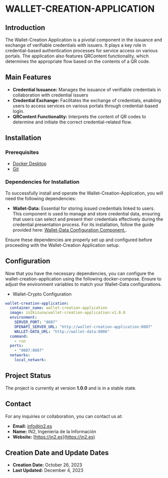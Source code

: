 # WALLET-CREATION-APPLICATION

## Introduction
The Wallet-Creation Application is a pivotal component in the issuance and exchange of verifiable credentials with issuers. It plays a key role in credential-based authentication processes for service access on various portals. The application also features QRContent functionality, which determines the appropriate flow based on the contents of a QR code.

## Main Features
* **Credential Issuance:** Manages the issuance of verifiable credentials in collaboration with credential issuers
* **Credential Exchange:** Facilitates the exchange of credentials, enabling users to access services on various portals through credential-based login.
* **QRContent Functionality:** Interprets the content of QR codes to determine and initiate the correct credential-related flow.

## Installation
### Prerequisites
- [Docker Desktop](https://www.docker.com/)
- [Git](https://git-scm.com/)

### Dependencies for Installation
To successfully install and operate the Wallet-Creation-Application, you will need the following dependencies:
* **Wallet-Data:** Essential for storing issued credentials linked to users. This component is used to manage and store credential data, ensuring that users can select and present their credentials effectively during the credential presentation process. For its installation, follow the guide provided here: [Wallet-Data Configuration Component.](https://github.com/in2workspace/wallet-data).
  
Ensure these dependencies are properly set up and configured before proceeding with the Wallet-Creation Application setup.

## Configuration
Now that you have the necessary dependencies, you can configure the wallet-creation-application using the following docker-compose. Ensure to adjust the environment variables to match your Wallet-Data configurations.
* Wallet-Crypto Configuration
```yaml
wallet-creation-application:
  container_name: wallet-creation-application
  image: in2kizuna/wallet-creation-application:v1.0.0
  environment:
    SERVER_PORT: "8087"
    OPENAPI_SERVER_URL: "http://wallet-creation-application:8087"
    WALLET-DATA_URL: "http://wallet-data:8086"
  command:
    - run
  ports:
    - "8087:8087"
  networks:
    local_network:
```
## Project Status
The project is currently at version **1.0.0** and is in a stable state.

## Contact
For any inquiries or collaboration, you can contact us at:
* **Email:** [info@in2.es](mailto:info@in2.es)
* **Name:** IN2, Ingeniería de la Información
* **Website:** [https://in2.es](https://in2.es)

## Creation Date and Update Dates
* **Creation Date:** October 26, 2023
* **Last Updated:** December 4, 2023